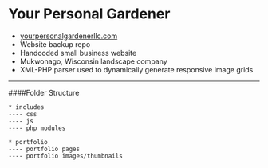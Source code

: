 # Your Personal Gardener
- [yourpersonalgardenerllc.com](http://yourpersonalgardenerllc.com "Launch Site")
- Website backup repo
- Handcoded small business website
- Mukwonago, Wisconsin landscape company
- XML-PHP parser used to dynamically generate responsive image grids

---

####Folder Structure
~~~~
* includes
---- css
---- js
---- php modules

* portfolio
---- portfolio pages
---- portfolio images/thumbnails
	
~~~~
